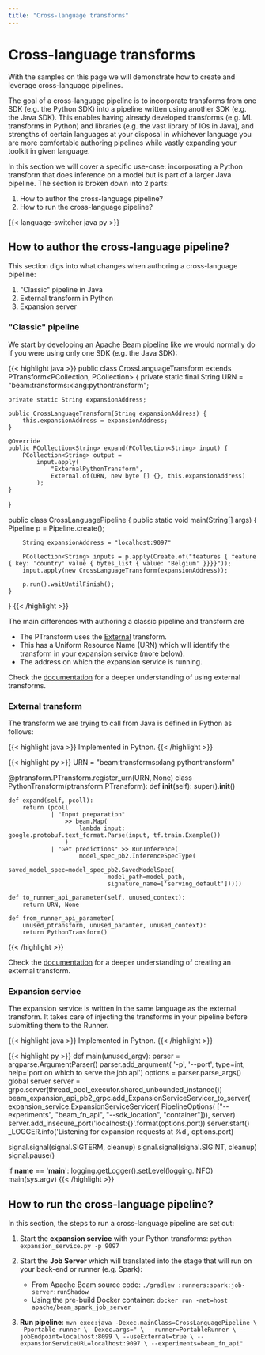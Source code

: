 ```yaml
---
title: "Cross-language transforms"
---
```


<!--
Licensed under the Apache License, Version 2.0 (the "License");
you may not use this file except in compliance with the License.
You may obtain a copy of the License at
http://www.apache.org/licenses/LICENSE-2.0
Unless required by applicable law or agreed to in writing, software
distributed under the License is distributed on an "AS IS" BASIS,
WITHOUT WARRANTIES OR CONDITIONS OF ANY KIND, either express or implied.
See the License for the specific language governing permissions and
limitations under the License.
-->

# Cross-language transforms

With the samples on this page we will demonstrate how to create and leverage cross-language pipelines.

The goal of a cross-language pipeline is to incorporate transforms from one SDK (e.g. the Python SDK) into a pipeline written using another SDK (e.g. the Java SDK). This enables having already developed transforms (e.g. ML transforms in Python) and libraries (e.g. the vast library of IOs in Java), and strengths of certain languages at your disposal in whichever language you are more comfortable authoring pipelines while vastly expanding your toolkit in given language.

In this section we will cover a specific use-case: incorporating a Python transform that does inference on a model but is part of a larger Java pipeline. The section is broken down into 2 parts:

1. How to author the cross-language pipeline?
1. How to run the cross-language pipeline?

{{< language-switcher java py >}}

## How to author the cross-language pipeline?

This section digs into what changes when authoring a cross-language pipeline:

1. "Classic" pipeline in Java
1. External transform in Python
1. Expansion server

### "Classic" pipeline

We start by developing an Apache Beam pipeline like we would normally do if you were using only one SDK (e.g. the Java SDK):

{{< highlight java >}}
public class CrossLanguageTransform extends PTransform<PCollection<String>, PCollection<String>> {
    private static final String URN = "beam:transforms:xlang:pythontransform";

    private static String expansionAddress;

    public CrossLanguageTransform(String expansionAddress) {
        this.expansionAddress = expansionAddress;
    }

    @Override
    public PCollection<String> expand(PCollection<String> input) {
        PCollection<String> output =
            input.apply(
                "ExternalPythonTransform",
                External.of(URN, new byte [] {}, this.expansionAddress)
            );
    }
}

public class CrossLanguagePipeline {
    public static void main(String[] args) {
        Pipeline p = Pipeline.create();

        String expansionAddress = "localhost:9097"

        PCollection<String> inputs = p.apply(Create.of("features { feature { key: 'country' value { bytes_list { value: 'Belgium' }}}}"));
        input.apply(new CrossLanguageTransform(expansionAddress));

        p.run().waitUntilFinish();
    }
}
{{< /highlight >}}

The main differences with authoring a classic pipeline and transform are

- The PTransform uses the [External](https://github.com/apache/beam/blob/master/runners/core-construction-java/src/main/java/org/apache/beam/runners/core/construction/External.java) transform.
- This has a Uniform Resource Name (URN) which will identify the transform in your expansion service (more below).
- The address on which the expansion service is running.

Check the [documentation](https://beam.apache.org/documentation/programming-guide/#use-x-lang-transforms) for a deeper understanding of using external transforms.

### External transform

The transform we are trying to call from Java is defined in Python as follows:

{{< highlight java >}}
Implemented in Python.
{{< /highlight >}}

{{< highlight py >}}
URN = "beam:transforms:xlang:pythontransform"

@ptransform.PTransform.register_urn(URN, None)
class PythonTransform(ptransform.PTransform):
    def __init__(self):
        super().__init__()

    def expand(self, pcoll):
        return (pcoll
                | "Input preparation"
                    >> beam.Map(
                        lambda input: google.protobuf.text_format.Parse(input, tf.train.Example())
                    )
                | "Get predictions" >> RunInference(
                        model_spec_pb2.InferenceSpecType(
                            saved_model_spec=model_spec_pb2.SavedModelSpec(
                                model_path=model_path,
                                signature_name=['serving_default']))))

    def to_runner_api_parameter(self, unused_context):
        return URN, None

    def from_runner_api_parameter(
        unused_ptransform, unused_paramter, unused_context):
        return PythonTransform()
{{< /highlight >}}

Check the [documentation](https://beam.apache.org/documentation/programming-guide/#create-x-lang-transforms) for a deeper understanding of creating an external transform.

### Expansion service

The expansion service is written in the same language as the external transform. It takes care of injecting the transforms in your pipeline before submitting them to the Runner.

{{< highlight java >}}
Implemented in Python.
{{< /highlight >}}

{{< highlight py >}}
def main(unused_argv):
  parser = argparse.ArgumentParser()
  parser.add_argument(
      '-p', '--port', type=int, help='port on which to serve the job api')
  options = parser.parse_args()
  global server
  server = grpc.server(thread_pool_executor.shared_unbounded_instance())
  beam_expansion_api_pb2_grpc.add_ExpansionServiceServicer_to_server(
      expansion_service.ExpansionServiceServicer(
          PipelineOptions(
              ["--experiments", "beam_fn_api", "--sdk_location", "container"])), server)
  server.add_insecure_port('localhost:{}'.format(options.port))
  server.start()
  _LOGGER.info('Listening for expansion requests at %d', options.port)

  signal.signal(signal.SIGTERM, cleanup)
  signal.signal(signal.SIGINT, cleanup)
  signal.pause()


if __name__ == '__main__':
  logging.getLogger().setLevel(logging.INFO)
  main(sys.argv)
{{< /highlight >}}

## How to run the cross-language pipeline?

In this section, the steps to run a cross-language pipeline are set out:

1. Start the **expansion service** with your Python transforms: `python expansion_service.py -p 9097`
1. Start the **Job Server** which will translated into the stage that will run on your back-end or runner (e.g. Spark):

   - From Apache Beam source code:
     `./gradlew :runners:spark:job-server:runShadow`
   - Using the pre-build Docker container:
     `docker run -net=host apache/beam_spark_job_server`

1. **Run pipeline**: ```mvn exec:java -Dexec.mainClass=CrossLanguagePipeline \
    -Pportable-runner \
    -Dexec.args=" \
        --runner=PortableRunner \
        --jobEndpoint=localhost:8099 \
        --useExternal=true \
        --expansionServiceURL=localhost:9097 \
        --experiments=beam_fn_api"```
